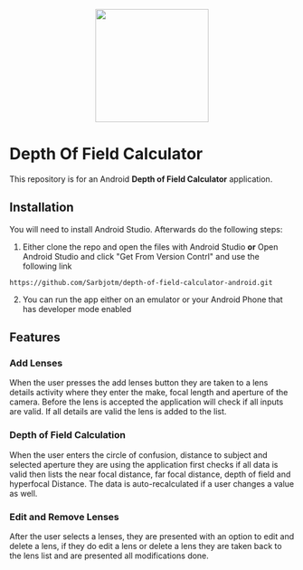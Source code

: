 <p align=center><img src="https://www.clipartmax.com/png/middle/222-2221115_simple-camera-clipart-free-simple-camera-clipart-camera-clip-art-simple.png" height="200" width="200"></p1>

# Depth Of Field Calculator

This repository is for an Android **Depth of Field Calculator** application. 

## Installation
You will need to install Android Studio. Afterwards do the following steps: 

1. Either clone the repo and open the files with Android Studio **or** Open Android Studio and click "Get From Version Contrl" and use the following link
```
https://github.com/Sarbjotm/depth-of-field-calculator-android.git
```
2. You can run the app either on an emulator or your Android Phone that has developer mode enabled

## Features
### Add Lenses
When the user presses the add lenses button they are taken to a lens details activity where they enter the make, focal length and aperture of the camera. Before the lens is accepted the application will check if all inputs are valid. If all details are valid the lens is added to the list.

### Depth of Field Calculation
When the user enters the circle of confusion, distance to subject and selected aperture they are using the application first checks if all data is valid then lists the near focal distance, far focal distance, depth of field and hyperfocal Distance. The data is auto-recalculated if a user changes a value as well.

### Edit and Remove Lenses
After the user selects a lenses, they are presented with an option to edit and delete a lens, if they do edit a lens or delete a lens they are taken back to the lens list and are presented all modifications done. 




